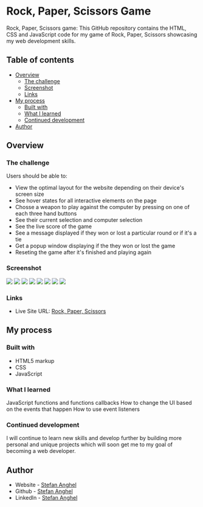 #  Rock, Paper, Scissors Game

Rock, Paper, Scissors game: This GitHub repository contains the HTML, CSS and JavaScript code for my game of Rock, Paper, Scissors showcasing my web development skills.

## Table of contents

- [Overview](#overview)
  - [The challenge](#the-challenge)
  - [Screenshot](#screenshot)
  - [Links](#links)
- [My process](#my-process)
  - [Built with](#built-with)
  - [What I learned](#what-i-learned)
  - [Continued development](#continued-development)
- [Author](#author)


## Overview

### The challenge

Users should be able to:

- View the optimal layout for the website depending on their device's screen size
- See hover states for all interactive elements on the page
- Chosse a weapon to play against the computer by pressing on one of each three hand buttons
- See their current selection and computer selection
- See the live score of the game
- See a message displayed if they won or lost a particular round or if it's a tie
- Get a popup window displaying if the they won or lost the game
- Reseting the game after it's finished and playing again


### Screenshot

![](./assets//screenshots/Screenshot1.png)
![](./assets//screenshots/Screenshot2.png)
![](./assets//screenshots/Screenshot3.png)
![](./assets//screenshots/Screenshot4.png)
![](./assets//screenshots/Screenshot5.png)
![](./assets//screenshots/Screenshot6.png)
![](./assets//screenshots/Screenshot7.png)
![](./assets//screenshots/Screenshot8.png)


### Links

- Live Site URL: [Rock, Paper, Scissors](https://stefananghel93.github.io/rock-paper-scissors/)

## My process

### Built with

- HTML5 markup
- CSS
- JavaScript


### What I learned

JavaScript functions and functions callbacks
How to change the UI based on the events that happen
How to use event listeners

### Continued development

I will continue to learn new skills and develop further by building more personal and unique projects which will soon get me to my goal of becoming a web developer.

## Author

- Website - [Stefan Anghel](https://stefananghel93.github.io/personal-website/)
- Github - [Stefan Anghel](https://github.com/stefananghel93)
- LinkedIn - [Stefan Anghel](https://www.linkedin.com/in/stefan-anghel/)


